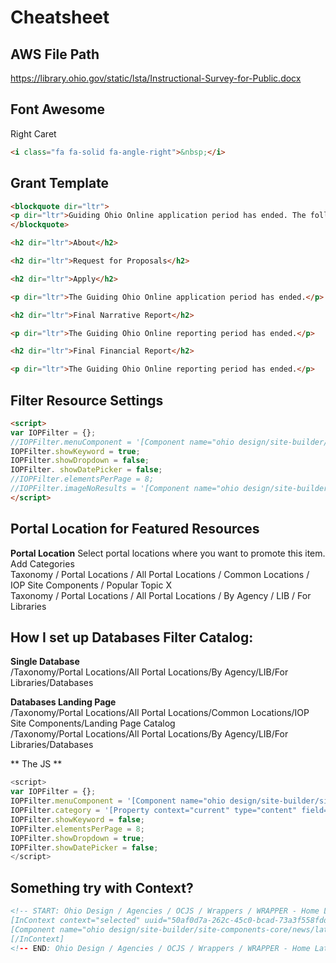 # Cheatsheet

## AWS File Path
https://library.ohio.gov/static/lsta/Instructional-Survey-for-Public.docx

## Font Awesome

Right Caret
```html
<i class="fa fa-solid fa-angle-right">&nbsp;</i>
```

## Grant Template
```html
<blockquote dir="ltr">
<p dir="ltr">Guiding Ohio Online application period has ended. The following is provided for information purposes only.</p>
</blockquote>

<h2 dir="ltr">About</h2>

<h2 dir="ltr">Request for Proposals</h2>

<h2 dir="ltr">Apply</h2>

<p dir="ltr">The Guiding Ohio Online application period has ended.</p>

<h2 dir="ltr">Final Narrative Report</h2>

<p dir="ltr">The Guiding Ohio Online reporting period has ended.</p>

<h2 dir="ltr">Final Financial Report</h2>

<p dir="ltr">The Guiding Ohio Online reporting period has ended.</p>

```

## Filter Resource Settings
```html
<script>
var IOPFilter = {};
//IOPFilter.menuComponent = '[Component name="ohio design/site-builder/site-components-core/filter/resources/menu-iop-resources-in-current-location-by-publish-date-desc" format="id"]';
IOPFilter.showKeyword = true;
IOPFilter.showDropdown = false;
IOPFilter. showDatePicker = false;
//IOPFilter.elementsPerPage = 8;
//IOPFilter.imageNoResults = '[Component name="ohio design/site-builder/odx-default-images/no-results.png" rendition="auto" format="url"]';
</script>
```

## Portal Location for Featured Resources
**Portal Location**
Select portal locations where you want to promote this item. Add Categories  
Taxonomy / Portal Locations / All Portal Locations / Common Locations / IOP Site Components / Popular Topic X  
Taxonomy / Portal Locations / All Portal Locations / By Agency / LIB / For Libraries  


## How I set up Databases Filter Catalog:
**Single Database**  
/Taxonomy/Portal Locations/All Portal Locations/By Agency/LIB/For Libraries/Databases  

**Databases Landing Page**  
/Taxonomy/Portal Locations/All Portal Locations/Common Locations/IOP Site Components/Landing Page Catalog  
/Taxonomy/Portal Locations/All Portal Locations/By Agency/LIB/For Libraries/Databases  

** The JS **
```javascript
<script>
var IOPFilter = {};
IOPFilter.menuComponent = '[Component name="ohio design/site-builder/site-components-core/filter/resources/menu-iop-content-matching-category-by-name-and-title-asc" format="id"]';
IOPFilter.category = '[Property context="current" type="content" field="categories" include="exact" format="namepath" restrict='taxonomy/lib']';
IOPFilter.showKeyword = false;
IOPFilter.elementsPerPage = 8;
IOPFilter.showDropdown = true;
IOPFilter.showDatePicker = false;
</script>
```
## Something try with Context?
```html
<!-- START: Ohio Design / Agencies / OCJS / Wrappers / WRAPPER - Home Latest News (5 Items) ->
[InContext context="selected" uuid="50af0d7a-262c-45c0-bcad-73a3f558fdd1"]]
[Component name="ohio design/site-builder/site-components-core/news/latest-news/main-latest-news" resultsPerPage="5" startPage=''*]
[/InContext]
<!-- END: Ohio Design / Agencies / OCJS / Wrappers / WRAPPER - Home Latest News (5 Items) >
```